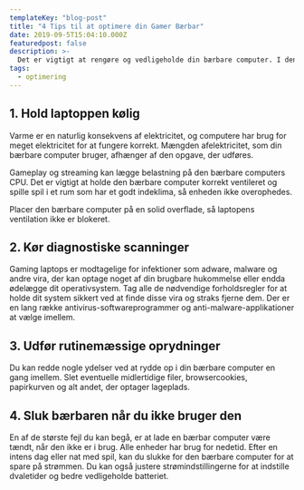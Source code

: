 ```yaml
---
templateKey: "blog-post"
title: "4 Tips til at optimere din Gamer Bærbar"
date: 2019-09-5T15:04:10.000Z
featuredpost: false
description: >-
  Det er vigtigt at rengøre og vedligeholde din bærbare computer. I denne guide giver vi dig 4 tips, for hvordan du kan holde din gaming-bærbar optimeret så du kan få det meste ud af dine spil sessioner.
tags:
  - optimering
---
```


## 1. Hold laptoppen kølig

Varme er en naturlig konsekvens af elektricitet, og computere har brug for meget elektricitet for at fungere korrekt. Mængden af ​​elektricitet, som din bærbare computer bruger, afhænger af den opgave, der udføres.

Gameplay og streaming kan lægge belastning på den bærbare computers CPU. Det er vigtigt at holde den bærbare computer korrekt ventileret og spille spil i et rum som har et godt indeklima, så enheden ikke overophedes.

Placer den bærbare computer på en solid overflade, så laptopens ventilation ikke er blokeret.

## 2. Kør diagnostiske scanninger

Gaming laptops er modtagelige for infektioner som adware, malware og andre vira, der kan optage noget af din brugbare hukommelse eller endda ødelægge dit operativsystem. Tag alle de nødvendige forholdsregler for at holde dit system sikkert ved at finde disse vira og straks fjerne dem. Der er en lang række antivirus-softwareprogrammer og anti-malware-applikationer at vælge imellem.

## 3. Udfør rutinemæssige oprydninger

Du kan redde nogle ydelser ved at rydde op i din bærbare computer en gang imellem. Slet eventuelle midlertidige filer, browsercookies, papirkurven og alt andet, der optager lageplads.

## 4. Sluk bærbaren når du ikke bruger den

En af de største fejl du kan begå, er at lade en bærbar computer være tændt, når den ikke er i brug. Alle enheder har brug for nedetid. Efter en intens dag eller nat med spil, kan du slukke for den bærbare computer for at spare på strømmen. Du kan også justere strømindstillingerne for at indstille dvaletider og bedre vedligeholde batteriet.